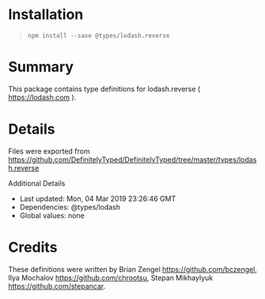 # Installation
> `npm install --save @types/lodash.reverse`

# Summary
This package contains type definitions for lodash.reverse ( https://lodash.com ).

# Details
Files were exported from https://github.com/DefinitelyTyped/DefinitelyTyped/tree/master/types/lodash.reverse

Additional Details
 * Last updated: Mon, 04 Mar 2019 23:26:46 GMT
 * Dependencies: @types/lodash
 * Global values: none

# Credits
These definitions were written by Brian Zengel <https://github.com/bczengel>, Ilya Mochalov <https://github.com/chrootsu>, Stepan Mikhaylyuk <https://github.com/stepancar>.
